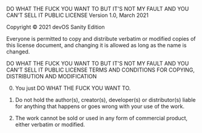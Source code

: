 DO WHAT THE FUCK YOU WANT TO BUT IT'S NOT MY FAULT AND YOU CAN'T SELL IT PUBLIC LICENSE
Version 1.0, March 2021

Copyright © 2021 devOS Sanity Edition

Everyone is permitted to copy and distribute verbatim or modified copies of this license document, and changing it is allowed as long as the name is changed.

DO WHAT THE FUCK YOU WANT TO BUT IT'S NOT MY FAULT AND YOU CAN'T SELL IT PUBLIC LICENSE TERMS AND CONDITIONS FOR COPYING, DISTRIBUTION AND MODIFICATION

0. You just DO WHAT THE FUCK YOU WANT TO.

1. Do not hold the author(s), creator(s), developer(s) or distributor(s) liable for anything that happens or goes wrong with your use of the work.

2. The work cannot be sold or used in any form of commercial product, either verbatim or modified.
